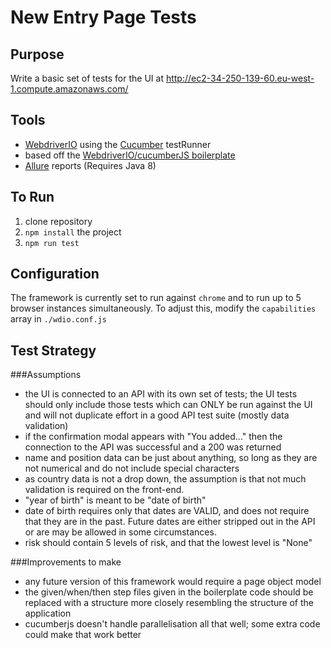 # New Entry Page Tests
## Purpose
Write a basic set of tests for the UI at http://ec2-34-250-139-60.eu-west-1.compute.amazonaws.com/

## Tools
- [WebdriverIO](https://webdriver.io/) using the [Cucumber](https://webdriver.io/docs/frameworks.html#using-cucumber) testRunner
- based off the [WebdriverIO/cucumberJS boilerplate](https://github.com/webdriverio/cucumber-boilerplate) 
- [Allure](https://www.npmjs.com/package/allure-commandline) reports (Requires Java 8)

## To Run
1. clone repository
2. `npm install` the project
3. `npm run test`

## Configuration
The framework is currently set to run against `chrome` and to run up to 5 browser instances simultaneously.  To adjust this, modify the `capabilities` array in `./wdio.conf.js`

## Test Strategy
###Assumptions
- the UI is connected to an API with its own set of tests; the UI tests should only include those tests which can ONLY be run against the UI and will not duplicate effort in a good API test suite (mostly data validation)
- if the confirmation modal appears with "You added..." then the connection to the API was successful and a 200 was returned
- name and position data can be just about anything, so long as they are not numerical and do not include special characters
- as country data is not a drop down, the assumption is that not much validation is required on the front-end.
- "year of birth" is meant to be "date of birth"
- date of birth requires only that dates are VALID, and does not require that they are in the past.  Future dates are either stripped out in the API or are may be allowed in some circumstances.
- risk should contain 5 levels of risk, and that the lowest level is "None"

###Improvements to make
- any future version of this framework would require a page object model
- the given/when/then step files given in the boilerplate code should be replaced with a structure more closely resembling the structure of the application
- cucumberjs doesn't handle parallelisation all that well; some extra code could make that work better
